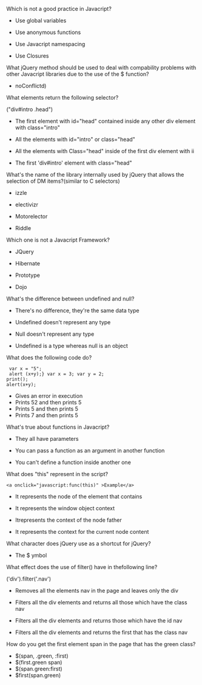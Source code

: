 Which is not a good practice in Javacript?
- Use global variables

- Use anonymous functions
- Use Javacript namespacing
- Use Closures

What jQuery method should be used to deal with compability problems with other Javacript libraries due to the use of the $ function?
- noConflictd)


What elements return the following selector?

("div#intro .head")
- The first element with id="head" contained inside any other div element with class="intro"

- All the elements with id="intro" or class="head"

 
- All the elements with Class="head" inside of the first div element with ii

- The first 'div#intro' element with class="head"

What's the name of the library internally used by jQuery that allows the selection of DM items?(similar to C selectors)
- izzle
- electivizr
- Motorelector

- Riddle


Which one is not a Javacript Framework?
- JQuery
- Hibernate
- Prototype

- Dojo

What's the difference between undefined and null?

- There's no difference, they're the same data type
- Undefined doesn't represent any type

- Null doesn't represent any type

- Undefined is a type whereas null is an object


What does the following code do?
```function print() {
 var x = "5";
 alert (x+y);} var x = 3; var y = 2;
print();
alert(x+y);
```

- Gives an error in execution
- Prints 52 and then prints 5
- Prints 5 and then prints 5
- Prints 7 and then prints 5

What's true about functions in Javacript?

- They all have parameters

- You can pass a function as an argument in another function
- You can't define a function inside another one


What does "this" represent in the script? 
```
<a onclick="javascript:func(this)" >Example</a>
```
- It represents the node of the element that contains
- It represents the window object context

- Itrepresents the context of the node father

- It represents the context for the current node content

What character does jQuery use as a shortcut for jQuery?
- The $ ymbol


What effect does the use of filter() have in thefollowing line? 

('div').filter('.nav')

- Removes all the elements nav in the page and leaves only the div

- Filters all the div elements and returns all those which have the class nav
- Filters all the div elements and returns those which have the id nav

- Filters all the div elements and returns the first that has the class nav

How do you get the first element span in the page that has the green class?
- $(span, .green, :first)
- $(first.green span)
- $(span.green:first)
- $first(span.green)